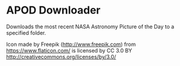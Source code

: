 # APOD Downloader

Downloads the most recent NASA Astronomy Picture of the Day to a specified folder.

Icon made by Freepik (http://www.freepik.com) from https://www.flaticon.com/ is licensed by CC 3.0 BY http://creativecommons.org/licenses/by/3.0/
